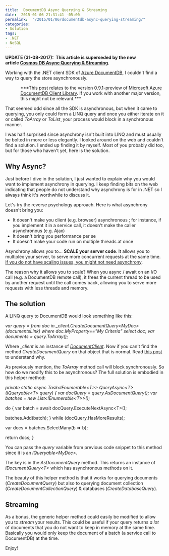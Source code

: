 ```yaml
---
title:  DocumentDB Async Querying & Streaming
date:  2015-01-06 21:31:41 -05:00
permalink:  "/2015/01/06/documentdb-async-querying-streaming/"
categories:
- Solution
tags:
- .NET
- NoSQL
---
```

<strong>UPDATE (31-08-2017):  This article is superseded by the new article <a href="https://vincentlauzon.com/2017/08/31/cosmos-db-async-querying-streaming/">Cosmos DB Async Querying &amp; Streaming</a>.</strong>

Working with the .NET client SDK of <a href="http://vincentlauzon.com/2014/09/18/digest-documentdb-resource-model-and-concepts/">Azure DocumentDB</a>, I couldn't find a way to query the store asynchronously.
<p style="margin-left:36pt;">***This post relates to the version 0.9.1-preview of <a href="http://www.nuget.org/packages/Microsoft.Azure.Documents.Client/0.9.1-preview">Microsoft Azure DocumentDB Client Library</a>. If you work with another major version, this might not be relevant.***</p>
That seemed odd since all the SDK is asynchronous, but when it came to querying, you only could form a LINQ query and once you either iterate on it or called <em>ToArray</em> or <em>ToList</em>¸ your process would block in a synchronous manner.

I was half surprised since asynchrony isn't built into LINQ and must usually be bolted in more or less elegantly. I looked around on the web and couldn't find a solution. I ended up finding it by myself. Most of you probably did too, but for those who haven't yet, here is the solution.
<h2>Why Async?</h2>
Just before I dive in the solution, I just wanted to explain why you would want to implement asynchrony in querying. I keep finding bits on the web indicating that people do not understand why asynchrony is for in .NET so I always think it's worthwhile to discuss it.

Let's try the reverse psychology approach. Here is what asynchrony doesn't bring you:
<ul>
 	<li>It doesn't make you client (e.g. browser) asynchronous ; for instance, if you implement it in a service call, it doesn't make the caller asynchronous (e.g. Ajax)</li>
 	<li>It doesn't bring you performance per se</li>
 	<li>It doesn't make your code run on multiple threads at once</li>
</ul>
Asynchrony allows you to… <strong>SCALE your server code</strong>. It allows you to multiplex your server, to serve more concurrent requests at the same time. <span style="text-decoration:underline;">If you do not have scaling issues, you might not need asynchrony</span>.

The reason why it allows you to scale? When you async / await on an I/O call (e.g. a DocumentDB remote call), it frees the current thread to be used by another request until the call comes back, allowing you to serve more requests with less threads and memory.
<h2>The solution</h2>
A LINQ query to DocumentDB would look something like this:

<em>var query = from doc in _client.CreateDocumentQuery&lt;MyDoc&gt;(documentsLink)
where doc.MyProperty=="My Criteria"
select doc;
var documents = query.ToArray();
</em>

Where _<em>client</em> is an instance of <a href="http://msdn.microsoft.com/en-us/library/azure/microsoft.azure.documents.client.documentclient.aspx"><em>DocumentClient</em></a>. Now if you can't find the method <em>CreateDocumentQuery</em> on that object that is normal. Read <a href="http://vincentlauzon.com/2014/10/19/in-azure-documentdb-documentclient-createdocumentquery-doesnt-exists/">this post</a> to understand why.

As previously mention, the <em>ToArray</em> method call will block synchronously. So how do we modify this to be asynchronous? The full solution is embodied in this helper method:

<em>private static async Task&lt;IEnumerable&lt;T&gt;&gt; QueryAsync&lt;T&gt;(IQueryable&lt;T&gt; query)
{
var docQuery = query.AsDocumentQuery();
var batches = new List&lt;IEnumerable&lt;T&gt;&gt;();</em>

do
{
var batch = await docQuery.ExecuteNextAsync&lt;T&gt;();

batches.Add(batch);
}
while (docQuery.HasMoreResults);

var docs = batches.SelectMany(b =&gt; b);

return docs;
}

You can pass the <em>query</em> variable from previous code snippet to this method since it is an <em>IQueryable&lt;MyDoc&gt;</em>.

The key is in the <em>AsDocumentQuery</em> method. This returns an instance of <em>IDocumentQuery&lt;T&gt;</em> which has asynchronous methods on it.

The beauty of this helper method is that it works for querying documents (<em>CreateDocumentQuery</em>) but also to querying document collection (<em>CreateDocumentCollectionQuery</em>) &amp; databases (<em>CreateDatabaseQuery</em>).
<h2>Streaming</h2>
As a bonus, the generic helper method could easily be modified to allow you to <em>stream</em> your results. This could be useful if your query returns <em>a lot</em> of documents that you do not want to keep in memory at the same time. Basically you would only keep the document of a batch (a service call to DocumentDB) at the time.

Enjoy!
